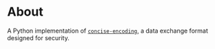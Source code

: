 # About

A Python implementation of [`concise-encoding`](https://github.com/kstenerud/concise-encoding), a data exchange format designed for security.